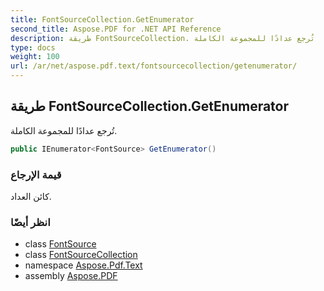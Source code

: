 ```yaml
---
title: FontSourceCollection.GetEnumerator
second_title: Aspose.PDF for .NET API Reference
description: طريقة FontSourceCollection. تُرجع عدادًا للمجموعة الكاملة
type: docs
weight: 100
url: /ar/net/aspose.pdf.text/fontsourcecollection/getenumerator/
---
```

## طريقة FontSourceCollection.GetEnumerator

تُرجع عدادًا للمجموعة الكاملة.

```csharp
public IEnumerator<FontSource> GetEnumerator()
```

### قيمة الإرجاع

كائن العداد.

### انظر أيضًا

* class [FontSource](../../fontsource/)
* class [FontSourceCollection](../)
* namespace [Aspose.Pdf.Text](../../../aspose.pdf.text/)
* assembly [Aspose.PDF](../../../)